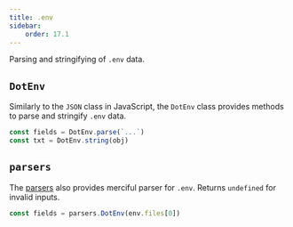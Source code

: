```yaml
---
title: .env
sidebar:
    order: 17.1
---
```


Parsing and stringifying of `.env` data.

## `DotEnv`

Similarly to the `JSON` class in JavaScript, the `DotEnv` class provides methods to parse and stringify `.env` data.

```js
const fields = DotEnv.parse(`...`)
const txt = DotEnv.string(obj)
```

## `parsers`

The [parsers](/genaiscript/reference/scripts/parsers) also provides merciful parser for `.env`.
Returns `undefined` for invalid inputs.

```js
const fields = parsers.DotEnv(env.files[0])
```
